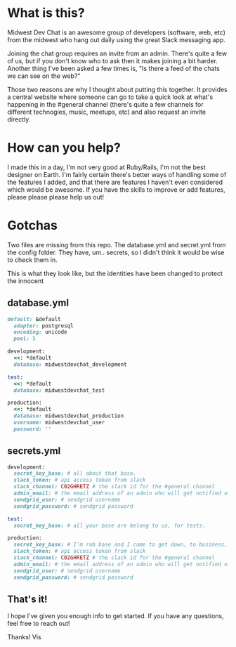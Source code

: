 # What is this?
Midwest Dev Chat is an awesome group of developers (software, web, etc) from the midwest who hang out daily using the great Slack messaging app. 

Joining the chat group requires an invite from an admin. There's quite a few of us, but if you don't know who to ask then it makes joining a bit harder.
Another thing I've been asked a few times is, "Is there a feed of the chats we can see on the web?"

Those two reasons are why I thought about putting this together. It provides a central website where someone can go to take a quick look at what's happening in the #general channel (there's quite a few channels for different technogies, music, meetups, etc) and also request an invite directly. 

# How can you help?
I made this in a day, I'm not very good at Ruby/Rails, I'm not the best designer on Earth. 
I'm fairly certain there's better ways of handling some of the features I added, and that there are features I haven't even considered which would be awesome. 
If you have the skills to improve or add features, please please please help us out!

# Gotchas
Two files are missing from this repo. The database.yml and secret.yml from the config folder. 
They have, um.. secrets, so I didn't think it would be wise to check them in. 

This is what they look like, but the identities have been changed to protect the innocent

## database.yml
```ruby
default: &default
  adapter: postgresql
  encoding: unicode
  pool: 5

development:
  <<: *default
  database: midwestdevchat_development

test:
  <<: *default
  database: midwestdevchat_test

production:
  <<: *default
  database: midwestdevchat_production
  username: midwestdevchat_user
  password: ''
```

## secrets.yml
```ruby
development:
  secret_key_base: # all about that base.
  slack_token: # api access token from slack
  slack_channel: C02GHRETZ # the slack id for the #general channel 
  admin_email: # the email address of an admin who will get notified of a new member request
  sendgrid_user: # sendgrid username
  sendgrid_password: # sendgrid password

test:
  secret_key_base: # all your base are belong to us, for tests.

production:
  secret_key_base: # I'm rob base and I came to get down, to business.
  slack_token: # api access token from slack
  slack_channel: C02GHRETZ # the slack id for the #general channel 
  admin_email: # the email address of an admin who will get notified of a new member request
  sendgrid_user: # sendgrid username
  sendgrid_password: # sendgrid password
```

## That's it!

I hope I've given you enough info to get started. 
If you have any questions, feel free to reach out!

Thanks!
Vis

